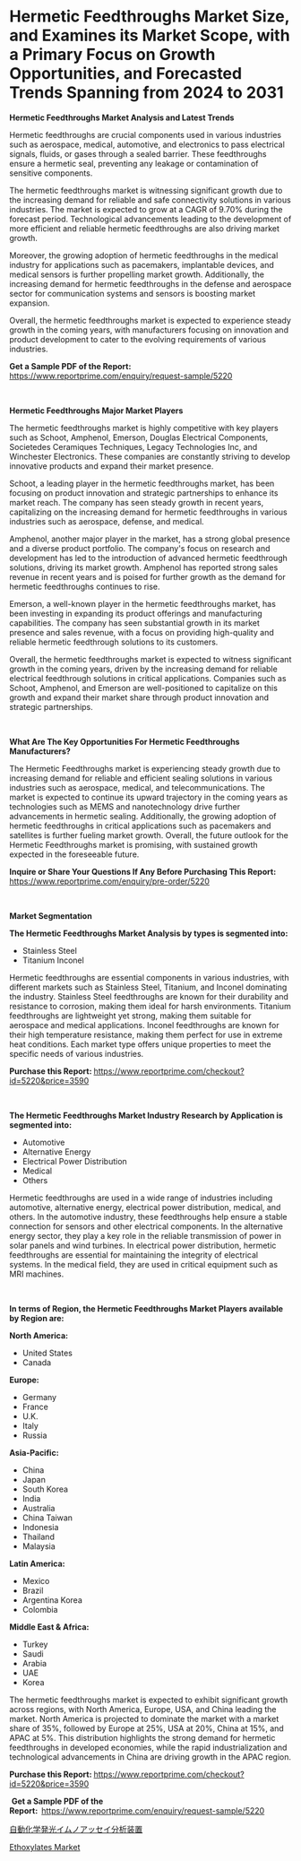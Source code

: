 <p><h1>Hermetic Feedthroughs Market Size, and Examines its Market Scope, with a Primary Focus on Growth Opportunities, and Forecasted Trends Spanning from 2024 to 2031</h1></p><p><strong>Hermetic Feedthroughs Market Analysis and Latest Trends</strong></p>
<p><p>Hermetic feedthroughs are crucial components used in various industries such as aerospace, medical, automotive, and electronics to pass electrical signals, fluids, or gases through a sealed barrier. These feedthroughs ensure a hermetic seal, preventing any leakage or contamination of sensitive components.</p><p>The hermetic feedthroughs market is witnessing significant growth due to the increasing demand for reliable and safe connectivity solutions in various industries. The market is expected to grow at a CAGR of 9.70% during the forecast period. Technological advancements leading to the development of more efficient and reliable hermetic feedthroughs are also driving market growth.</p><p>Moreover, the growing adoption of hermetic feedthroughs in the medical industry for applications such as pacemakers, implantable devices, and medical sensors is further propelling market growth. Additionally, the increasing demand for hermetic feedthroughs in the defense and aerospace sector for communication systems and sensors is boosting market expansion.</p><p>Overall, the hermetic feedthroughs market is expected to experience steady growth in the coming years, with manufacturers focusing on innovation and product development to cater to the evolving requirements of various industries.</p></p>
<p><strong>Get a Sample PDF of the Report:&nbsp;</strong> <a href="https://www.reportprime.com/enquiry/request-sample/5220">https://www.reportprime.com/enquiry/request-sample/5220</a></p>
<p>&nbsp;</p>
<p><strong>Hermetic Feedthroughs Major Market Players</strong></p>
<p><p>The hermetic feedthroughs market is highly competitive with key players such as Schoot, Amphenol, Emerson, Douglas Electrical Components, Societedes Ceramiques Techniques, Legacy Technologies Inc, and Winchester Electronics. These companies are constantly striving to develop innovative products and expand their market presence.</p><p>Schoot, a leading player in the hermetic feedthroughs market, has been focusing on product innovation and strategic partnerships to enhance its market reach. The company has seen steady growth in recent years, capitalizing on the increasing demand for hermetic feedthroughs in various industries such as aerospace, defense, and medical.</p><p>Amphenol, another major player in the market, has a strong global presence and a diverse product portfolio. The company's focus on research and development has led to the introduction of advanced hermetic feedthrough solutions, driving its market growth. Amphenol has reported strong sales revenue in recent years and is poised for further growth as the demand for hermetic feedthroughs continues to rise.</p><p>Emerson, a well-known player in the hermetic feedthroughs market, has been investing in expanding its product offerings and manufacturing capabilities. The company has seen substantial growth in its market presence and sales revenue, with a focus on providing high-quality and reliable hermetic feedthrough solutions to its customers.</p><p>Overall, the hermetic feedthroughs market is expected to witness significant growth in the coming years, driven by the increasing demand for reliable electrical feedthrough solutions in critical applications. Companies such as Schoot, Amphenol, and Emerson are well-positioned to capitalize on this growth and expand their market share through product innovation and strategic partnerships.</p></p>
<p>&nbsp;</p>
<p><strong>What Are The Key Opportunities For Hermetic Feedthroughs Manufacturers?</strong></p>
<p><p>The Hermetic Feedthroughs market is experiencing steady growth due to increasing demand for reliable and efficient sealing solutions in various industries such as aerospace, medical, and telecommunications. The market is expected to continue its upward trajectory in the coming years as technologies such as MEMS and nanotechnology drive further advancements in hermetic sealing. Additionally, the growing adoption of hermetic feedthroughs in critical applications such as pacemakers and satellites is further fueling market growth. Overall, the future outlook for the Hermetic Feedthroughs market is promising, with sustained growth expected in the foreseeable future.</p></p>
<p><strong>Inquire or Share Your Questions If Any Before Purchasing This Report:</strong> <a href="https://www.reportprime.com/enquiry/pre-order/5220">https://www.reportprime.com/enquiry/pre-order/5220</a></p>
<p>&nbsp;</p>
<p><strong>Market Segmentation</strong></p>
<p><strong>The Hermetic Feedthroughs Market Analysis by types is segmented into:</strong></p>
<p><ul><li>Stainless Steel</li><li>Titanium Inconel</li></ul></p>
<p><p>Hermetic feedthroughs are essential components in various industries, with different markets such as Stainless Steel, Titanium, and Inconel dominating the industry. Stainless Steel feedthroughs are known for their durability and resistance to corrosion, making them ideal for harsh environments. Titanium feedthroughs are lightweight yet strong, making them suitable for aerospace and medical applications. Inconel feedthroughs are known for their high temperature resistance, making them perfect for use in extreme heat conditions. Each market type offers unique properties to meet the specific needs of various industries.</p></p>
<p><strong>Purchase this Report:&nbsp;</strong><a href="https://www.reportprime.com/checkout?id=5220&price=3590">https://www.reportprime.com/checkout?id=5220&price=3590</a></p>
<p>&nbsp;</p>
<p><strong>The Hermetic Feedthroughs Market Industry Research by Application is segmented into:</strong></p>
<p><ul><li>Automotive</li><li>Alternative Energy</li><li>Electrical Power Distribution</li><li>Medical</li><li>Others</li></ul></p>
<p><p>Hermetic feedthroughs are used in a wide range of industries including automotive, alternative energy, electrical power distribution, medical, and others. In the automotive industry, these feedthroughs help ensure a stable connection for sensors and other electrical components. In the alternative energy sector, they play a key role in the reliable transmission of power in solar panels and wind turbines. In electrical power distribution, hermetic feedthroughs are essential for maintaining the integrity of electrical systems. In the medical field, they are used in critical equipment such as MRI machines.</p></p>
<p>&nbsp;</p>
<p><strong>In terms of Region, the Hermetic Feedthroughs Market Players available by Region are:</strong></p>
<p>
    <p> <strong> North America: </strong>
        <ul>
            <li>United States</li>
            <li>Canada</li>
        </ul>
        </p> 
    <p> <strong> Europe: </strong>
        <ul>
            <li>Germany</li>
            <li>France</li>
            <li>U.K.</li>
            <li>Italy</li>
            <li>Russia</li>
        </ul>
        </p> 
    <p> <strong> Asia-Pacific: </strong>
        <ul>
            <li>China</li>
            <li>Japan</li>
            <li>South Korea</li>
            <li>India</li>
            <li>Australia</li>
            <li>China Taiwan</li>
            <li>Indonesia</li>
            <li>Thailand</li>
            <li>Malaysia</li>
        </ul>
        </p> 
    <p> <strong> Latin America: </strong>
        <ul>
            <li>Mexico</li>
            <li>Brazil</li>
            <li>Argentina Korea</li>
            <li>Colombia</li>
        </ul>
        </p> 
    <p> <strong> Middle East & Africa: </strong>
        <ul>
            <li>Turkey</li>
            <li>Saudi</li>
            <li>Arabia</li>
            <li>UAE</li>
            <li>Korea</li>
        </ul>
    </p>
    </p>
<p><p>The hermetic feedthroughs market is expected to exhibit significant growth across regions, with North America, Europe, USA, and China leading the market. North America is projected to dominate the market with a market share of 35%, followed by Europe at 25%, USA at 20%, China at 15%, and APAC at 5%. This distribution highlights the strong demand for hermetic feedthroughs in developed economies, while the rapid industrialization and technological advancements in China are driving growth in the APAC region.</p></p>
<p><strong>Purchase this Report: </strong><a href="https://www.reportprime.com/checkout?id=5220&price=3590">https://www.reportprime.com/checkout?id=5220&price=3590</a></p>
<p>&nbsp;<strong>Get a Sample PDF of the Report:&nbsp;&nbsp;</strong><a href="https://www.reportprime.com/enquiry/request-sample/5220">https://www.reportprime.com/enquiry/request-sample/5220</a></p>
<p><strong></strong></p>
<p><p><a href="https://github.com/mohamedbakry57/Market-Research-Report-List-3/blob/main/924847415670.md">自動化学発光イムノアッセイ分析装置</a></p><p><a href="https://shimmer-gardenia-37a.notion.site/Ethoxylates-Market-Size-Growing-and-Forecasted-for-period-from-2024-2031-and-provides-complete-mar-cb55eaed743f437695881d36eaaed1c2">Ethoxylates Market</a></p></p>
